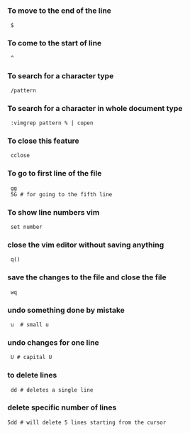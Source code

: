 ### To move to the end of the line
     $

### To come to the start of line
     ^

### To search for a character type 
     /pattern

### To search for a character in whole document type 
     :vimgrep pattern % | copen

### To close this feature 
     cclose

### To go to first line of the file 
     gg
     5G # for going to the fifth line

### To show line numbers vim
     set number

### close the vim editor without saving anything
     q()

### save the changes to the file and close the file
     wq

### undo something done by mistake
     u  # small u

### undo changes for one line
     U # capital U

### to delete lines 
     dd # deletes a single line

### delete specific number of lines
    5dd # will delete 5 lines starting from the cursor
